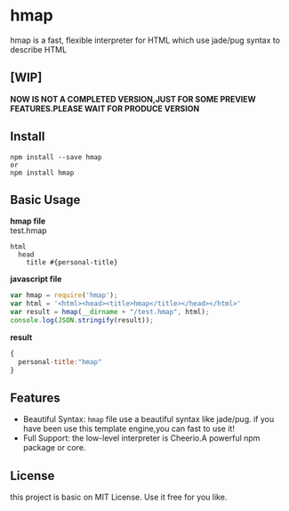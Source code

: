 # hmap
hmap is a fast, flexible interpreter for HTML which use jade/pug syntax to describe HTML

## [WIP]
**NOW IS NOT A COMPLETED VERSION,JUST FOR SOME PREVIEW FEATURES.PLEASE WAIT FOR PRODUCE VERSION**

## Install
```npm
npm install --save hmap
or
npm install hmap
```

## Basic Usage
**hmap file**  
test.hmap
```jade
html
  head
    title #{personal-title}
```

**javascript file**
```javascript
var hmap = require('hmap');
var html = '<html><head><title>hmap</title></head></html>'
var result = hmap(__dirname + "/test.hmap", html);
console.log(JSON.stringify(result));
```

**result**
```javascript
{
  personal-title:"hmap"
}
```

## Features
- Beautiful Syntax: `hmap` file use a beautiful syntax like jade/pug. if you have been use this template engine,you can fast to use it!
- Full Support: the low-level interpreter is Cheerio.A powerful npm package or core.

## License
this project is basic on MIT License. Use it free for you like.
